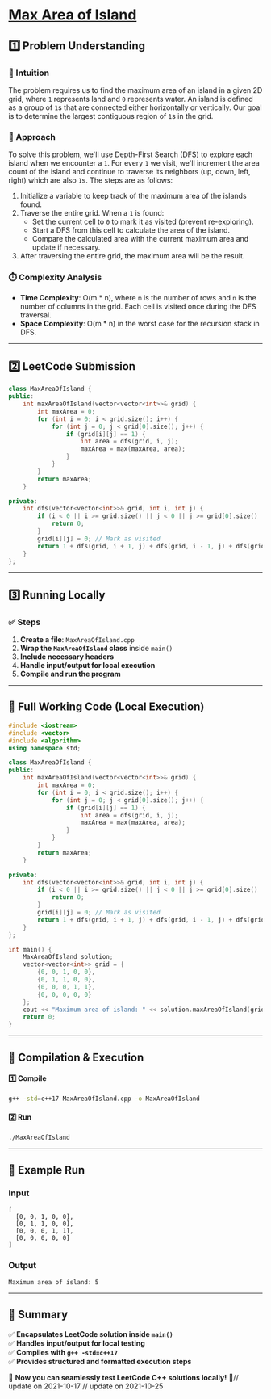 # **[Max Area of Island](https://leetcode.com/problems/max-area-of-island/description/)**  

## **1️⃣ Problem Understanding**  
### **📌 Intuition**  
The problem requires us to find the maximum area of an island in a given 2D grid, where `1` represents land and `0` represents water. An island is defined as a group of `1`s that are connected either horizontally or vertically. Our goal is to determine the largest contiguous region of `1`s in the grid. 

### **🚀 Approach**  
To solve this problem, we'll use Depth-First Search (DFS) to explore each island when we encounter a `1`. For every `1` we visit, we'll increment the area count of the island and continue to traverse its neighbors (up, down, left, right) which are also `1`s. The steps are as follows:

1. Initialize a variable to keep track of the maximum area of the islands found.
2. Traverse the entire grid. When a `1` is found:
   - Set the current cell to `0` to mark it as visited (prevent re-exploring).
   - Start a DFS from this cell to calculate the area of the island.
   - Compare the calculated area with the current maximum area and update if necessary.
3. After traversing the entire grid, the maximum area will be the result.

### **⏱️ Complexity Analysis**  
- **Time Complexity**: O(m * n), where `m` is the number of rows and `n` is the number of columns in the grid. Each cell is visited once during the DFS traversal.
- **Space Complexity**: O(m * n) in the worst case for the recursion stack in DFS.

---  

## **2️⃣ LeetCode Submission**  
```cpp
class MaxAreaOfIsland {
public:
    int maxAreaOfIsland(vector<vector<int>>& grid) {
        int maxArea = 0;
        for (int i = 0; i < grid.size(); i++) {
            for (int j = 0; j < grid[0].size(); j++) {
                if (grid[i][j] == 1) {
                    int area = dfs(grid, i, j);
                    maxArea = max(maxArea, area);
                }
            }
        }
        return maxArea;
    }

private:
    int dfs(vector<vector<int>>& grid, int i, int j) {
        if (i < 0 || i >= grid.size() || j < 0 || j >= grid[0].size() || grid[i][j] == 0) {
            return 0;
        }
        grid[i][j] = 0; // Mark as visited
        return 1 + dfs(grid, i + 1, j) + dfs(grid, i - 1, j) + dfs(grid, i, j + 1) + dfs(grid, i, j - 1);
    }
};  
```
  
---  

## **3️⃣ Running Locally**  
### **✅ Steps**  
1. **Create a file**: `MaxAreaOfIsland.cpp`  
2. **Wrap the `MaxAreaOfIsland` class** inside `main()`  
3. **Include necessary headers**  
4. **Handle input/output for local execution**  
5. **Compile and run the program**  

---  

## **📝 Full Working Code (Local Execution)**  
```cpp
#include <iostream>
#include <vector>
#include <algorithm>
using namespace std;

class MaxAreaOfIsland {
public:
    int maxAreaOfIsland(vector<vector<int>>& grid) {
        int maxArea = 0;
        for (int i = 0; i < grid.size(); i++) {
            for (int j = 0; j < grid[0].size(); j++) {
                if (grid[i][j] == 1) {
                    int area = dfs(grid, i, j);
                    maxArea = max(maxArea, area);
                }
            }
        }
        return maxArea;
    }

private:
    int dfs(vector<vector<int>>& grid, int i, int j) {
        if (i < 0 || i >= grid.size() || j < 0 || j >= grid[0].size() || grid[i][j] == 0) {
            return 0;
        }
        grid[i][j] = 0; // Mark as visited
        return 1 + dfs(grid, i + 1, j) + dfs(grid, i - 1, j) + dfs(grid, i, j + 1) + dfs(grid, i, j - 1);
    }
};

int main() {
    MaxAreaOfIsland solution;
    vector<vector<int>> grid = {
        {0, 0, 1, 0, 0},
        {0, 1, 1, 0, 0},
        {0, 0, 0, 1, 1},
        {0, 0, 0, 0, 0}
    };
    cout << "Maximum area of island: " << solution.maxAreaOfIsland(grid) << endl;
    return 0;
}
```  

---  

## **🔧 Compilation & Execution**  
#### **1️⃣ Compile**  
```bash
g++ -std=c++17 MaxAreaOfIsland.cpp -o MaxAreaOfIsland
```  

#### **2️⃣ Run**  
```bash
./MaxAreaOfIsland
```  

---  

## **🎯 Example Run**  
### **Input**  
```
[ 
  [0, 0, 1, 0, 0], 
  [0, 1, 1, 0, 0], 
  [0, 0, 0, 1, 1], 
  [0, 0, 0, 0, 0] 
]
```  
### **Output**  
```
Maximum area of island: 5
```  

---  

## **📌 Summary**  
✅ **Encapsulates LeetCode solution inside `main()`**  
✅ **Handles input/output for local testing**  
✅ **Compiles with `g++ -std=c++17`**  
✅ **Provides structured and formatted execution steps**  

🚀 **Now you can seamlessly test LeetCode C++ solutions locally!** 🚀// update on 2021-10-17
// update on 2021-10-25

